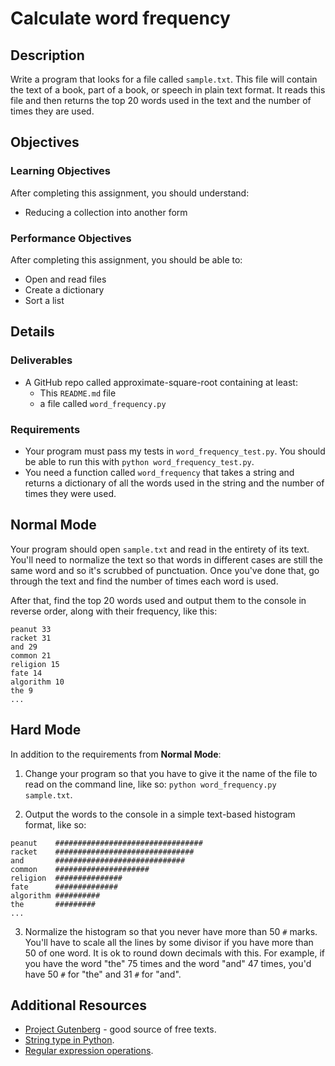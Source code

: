 # Calculate word frequency

## Description

Write a program that looks for a file called `sample.txt`. This file will contain the text of a book, part of a book, or speech in plain text format. It reads this file and then returns the top 20 words used in the text and the number of times they are used.

## Objectives

### Learning Objectives

After completing this assignment, you should understand:

* Reducing a collection into another form

### Performance Objectives

After completing this assignment, you should be able to:

* Open and read files
* Create a dictionary
* Sort a list

## Details

### Deliverables

* A GitHub repo called approximate-square-root containing at least:
  * This `README.md` file
  * a file called `word_frequency.py`

### Requirements  

* Your program must pass my tests in `word_frequency_test.py`. You should be able to run this with `python word_frequency_test.py`.
* You need a function called `word_frequency` that takes a string and returns a dictionary of all the words used in the string and the number of times they were used.

## Normal Mode

Your program should open `sample.txt` and read in the entirety of its text.
You'll need to normalize the text so that words in different cases are still
the same word and so it's scrubbed of punctuation. Once you've done that, go
through the text and find the number of times each word is used.

After that, find the top 20 words used and output them to the console in
reverse order, along with their frequency, like this:

```
peanut 33
racket 31
and 29
common 21
religion 15
fate 14
algorithm 10
the 9
...
```

## Hard Mode

In addition to the requirements from **Normal Mode**:

1. Change your program so that you have to give it the name of the file to read
on the command line, like so: `python word_frequency.py sample.txt`.

2. Output the words to the console in a simple text-based histogram format,
like so:

```
peanut    #################################
racket    ###############################
and       #############################
common    #####################
religion  ###############
fate      ##############
algorithm ##########
the       #########
...
```

3. Normalize the histogram so that you never have more than 50 `#` marks.
You'll have to scale all the lines by some divisor if you have more than 50 of
one word. It is ok to round down decimals with this. For example, if you have
the word "the" 75 times and the word "and" 47 times, you'd have 50 `#` for
"the" and 31 `#` for "and".

## Additional Resources

* [Project Gutenberg](https://www.gutenberg.org/) - good source of free texts.
* [String type in Python](https://docs.python.org/3/library/stdtypes.html#text-sequence-type-str).
* [Regular expression operations](https://docs.python.org/3/library/re.html).

